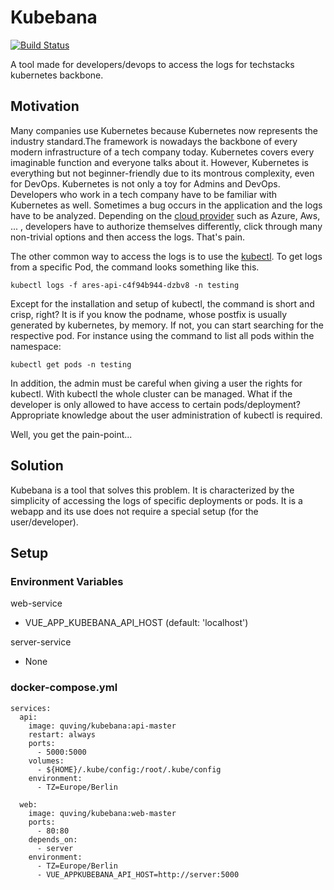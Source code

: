 # Kubebana

[![Build Status](https://drone.quving.com/api/badges/Quving/kubebana/status.svg)](https://drone.quving.com/Quving/kubebana)

A tool made for developers/devops to access the logs for techstacks kubernetes backbone.

## Motivation
Many companies use Kubernetes because Kubernetes now represents the industry standard.The framework is nowadays the backbone of every modern infrastructure of a tech company today. Kubernetes covers every imaginable function and everyone talks about it. However, Kubernetes is everything but not beginner-friendly due to its montrous complexity, even for DevOps. Kubernetes is not only a toy for Admins and DevOps. Developers who work in a tech company have to be familiar with Kubernetes as well. Sometimes a bug occurs in the application and the logs have to be analyzed. Depending on the [cloud provider](https://kubernetes.io/docs/concepts/cluster-administration/cloud-providers/) such as Azure, Aws, ... , developers have to authorize themselves differently, click through many non-trivial options and then access the logs. That's pain.


The other common way to access the logs is to use the [kubectl](https://kubernetes.io/docs/reference/kubectl/overview/).  To get logs from a specific Pod, the command looks something like this.
```
kubectl logs -f ares-api-c4f94b944-dzbv8 -n testing
```

Except for the installation and setup of kubectl, the command is short and crisp, right? It is if you know the podname, whose postfix is usually generated by kubernetes, by memory. If not, you can start searching for the respective pod. For instance using the command to list all pods within the namespace:
```
kubectl get pods -n testing
```

In addition, the admin must be careful when giving a user the rights for kubectl. With kubectl the whole cluster can be managed. What if the developer is only allowed to have access to certain pods/deployment? Appropriate knowledge about the user administration of kubectl is required.

Well, you get the pain-point...


## Solution
Kubebana is a tool that solves this problem. It is characterized by the simplicity of accessing the logs of specific deployments or pods. It is a webapp and its use does not require a special setup (for the user/developer).


## Setup
### Environment Variables

web-service
 - VUE_APP_KUBEBANA_API_HOST (default: 'localhost')

server-service
 - None

### docker-compose.yml
```
services:
  api:
    image: quving/kubebana:api-master
    restart: always
    ports:
      - 5000:5000
    volumes:
      - ${HOME}/.kube/config:/root/.kube/config
    environment:
      - TZ=Europe/Berlin

  web:
    image: quving/kubebana:web-master
    ports:
      - 80:80
    depends_on:
      - server
    environment:
      - TZ=Europe/Berlin
      - VUE_APPKUBEBANA_API_HOST=http://server:5000
```
